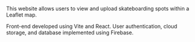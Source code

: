This website allows users to view and upload skateboarding spots within a Leaflet map.

Front-end developed using Vite and React. User authentication, cloud storage, and database implemented using Firebase.
